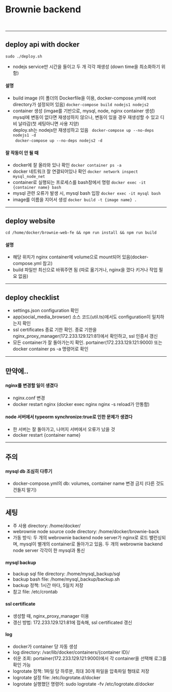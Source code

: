 # Brownie backend
</br>

---
## deploy api with docker
``` sudo ./deploy.sh ```  
- nodejs service만 시간을 들이고 두 개 각각 재생성 (down time을 최소화하기 위함)
#### 설명
- build image (이 폴더의 Dockerfile을 이용, docker-compose.yml에 root directory가 설정되어 있음)
``` docker-compose build nodejs1 nodejs2 ```  
- container 생성 (imgae를 기반으로, mysql, node, nginx container 생성)
</br> mysql에 변동이 없다면 재생성하지 않으나, 변동이 있을 경우 재생성할 수 있고 디비  날라감(첫 세팅아니면 사용 지양)
</br> deploy.sh는 nodejs만 재생성하고 있음
``` docker-compose up --no-deps nodejs1 -d```  
``` docker-compose up --no-deps nodejs2 -d```  

#### 잘 작동이 안 될 때
- docker에 잘 올라와 있나 확인
``` docker container ps -a ```
- docker 네트워크 잘 연결되어있나 확인
``` docker network inspect mysql_node_net ```
- container로 실행되는 프로세스를 bash창에서 명령
``` docker exec -it {container name} bash ```
- mysql 관련 오류가 발생 시, mysql bash 입장
``` docker exec -it mysql bash ```
- image를 이름을 지어서 생성
``` docker build -t {image name} . ```  
---

## deploy website
``` cd /home/docker/brownie-web-fe && npm run install && npm run build  ```
#### 설명
- 해당 위치가 nginx container에 volume으로 mount되어 있음(docker-compose.yml 참고)
- build 파일만 최신으로 바꿔주면 됨 (따로 옮기거나, nginx을 껐다 키거나 작업 필요 없음)


---

## deploy checklist
- settings.json configuration 확인
- app(social_media_browser) 소스 코드(util.ts)에서도 configuration이 일치하는지 확인
- ssl certificates 종료 기한 확인. 종료 기한을 nginx_proxy_manager(172.233.129.121:81)에서 확인하고, ssl 인증서 갱신
- 모든 container가 잘 돌아가는지 확인. portainer(172.233.129.121:9000) 또는 docker container ps -a 명령어로 확인

---

## 만약에..
#### nginx를 변경할 일이 생겼다
- nginx.conf 변경
- docker restart nginx (docker exec nginx nginx -s reload가 안통함)
#### node 서버에서 typeorm synchronize:true로 인한 문제가 생겼다
- 한 서버는 잘 돌아가고, 나머지 서버에서 오류가 났을 것
- docker restart {container name}
---
## 주의
#### mysql db 조심히 다루기
- docker-compose.yml의 db: volumes, container name 변경 금지 (다른 것도 건들지 말기)
---

## 세팅
- 주 사용 directory: /home/docker/
- webrownie node source code directory: /home/docker/brownie-back
- 가동 방식: 두 개의 webrownie backend node server가 nginx로 로드 밸런싱되며, mysql이 별개의 container로 돌아가고 있음. 두 개의 webrownie backend node server 각각이 한 mysql과 통신
#### mysql backup
- backup sql file directory: /home/mysql_backup/sql
- backup bash file: /home/mysql_backup/backup.sh
- backup 정책: 1시간 마다, 5일치 저장
- 참고 file: /etc/crontab

#### ssl certificate
- 생성할 때, nginx_proxy_manager 이용
- 갱신 방법: 172.233.129.121:81에 접속해, ssl certificated 갱신

#### log
- docker가 container 당 자동 생성
- log directory: /var/lib/docker/containers/{container ID}/
- 쉬운 조회: portainer(172.233.129.121:9000)에서 각 container을 선택해 로그를 확인 가능
- logrotate 정책: 1파일 당 하루분, 최대 30개 파일을 압축파일 형태로 저장
- logrotate 설정 file: /etc/logrotate.d/docker 
- logrotate 실행했던 명령어: sudo logrotate -fv /etc/logrotate.d/docker
